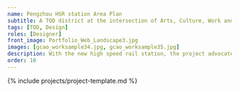 ```yaml
---
name: Pengzhou HSR station Area Plan
subtitle: A TOD district at the intersection of Arts, Culture, Work and Live
tags: [TOD, Design]
roles: [Designer]
front_image: Portfolio_Web_Landscape3.jpg
images: [gcao_worksample34.jpg, gcao_worksample35.jpg]
description: With the new high speed rail station, the project advocates a mixed use complete community that covers 24-7 full spectrum of work, live and play
order: 10
---
```


{% include projects/project-template.md %}